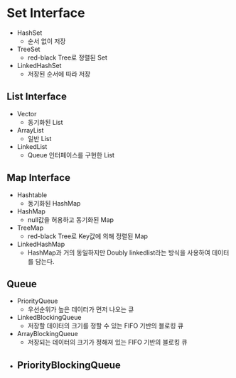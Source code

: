 # Set Interface
- HashSet
	- 순서 없이 저장
- TreeSet
	- red-black Tree로 정렬된 Set
- LinkedHashSet
	- 저장된 순서에 따라 저장
## List Interface
- Vector
	- 동기화된 List
- ArrayList
	- 일반 List
- LinkedList
	- Queue 인터페이스를 구현한 List

## Map Interface
- Hashtable
	- 동기화된 HashMap
- HashMap
	- null값을 허용하고 동기화된 Map
- TreeMap
	- red-black Tree로 Key값에 의해 정렬된 Map
- LinkedHashMap
	- HashMap과 거의 동일하지만 Doubly linkedlist라는 방식을 사용하여 데이터를 담는다.
## Queue
- PriorityQueue
	- 우선순위가 높은 데이터가 먼저 나오는 큐
- LinkedBlockingQueue
	- 저장할 데이터의 크기를 정할 수 있는 FIFO 기반의 블로킹 큐
- ArrayBlockingQueue
	- 저장되는 데이터의 크기가 정해져 있는 FIFO 기반의 블로킹 큐
- PriorityBlockingQueue
	- 